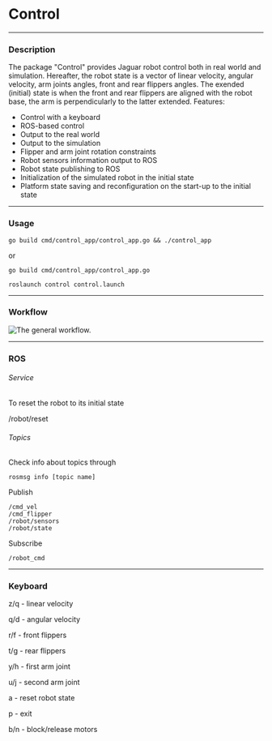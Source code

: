 # Control
***
### Description
The package "Control" provides Jaguar robot control both in real world and simulation.
Hereafter, the robot state is a vector of linear velocity, angular velocity, arm joints angles, front and rear flippers angles.
The exended (initial) state is when the front and rear flippers are aligned with the robot base, the arm is perpendicularly to the latter extended.
Features:
+ Control with a keyboard
+ ROS-based control
+ Output to the real world
+ Output to the simulation
+ Flipper and arm joint rotation constraints
+ Robot sensors information output to ROS
+ Robot state publishing to ROS
+ Initialization of the simulated robot in the initial state
+ Platform state saving and reconfiguration on the start-up to the initial state
***
### Usage
`go build cmd/control_app/control_app.go && ./control_app`

or

`go build cmd/control_app/control_app.go`

`roslaunch control control.launch`
***
### Workflow
![The general workflow.](https://github.com/gwaxG/robot_ws/tree/main/control/assets/workflow.png)
***
### ROS

###### Service
  To reset the robot to its initial state
  
  /robot/reset

###### Topics
Check info about topics through 

`rosmsg info [topic name]`

Publish

    /cmd_vel
    /cmd_flipper
    /robot/sensors
    /robot/state

Subscribe

    /robot_cmd
***
### Keyboard  
z/q - linear velocity

q/d - angular velocity

r/f - front flippers

t/g - rear flippers

y/h - first arm joint

u/j - second arm joint

a - reset robot state

p - exit

b/n - block/release motors

